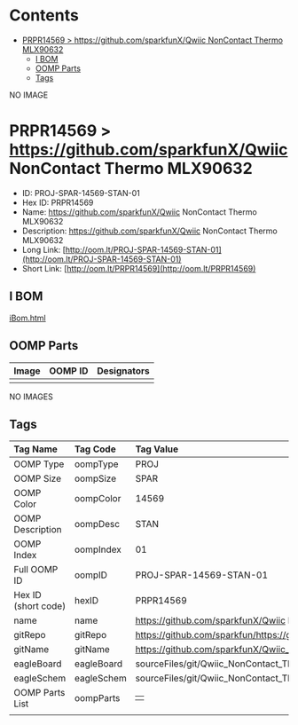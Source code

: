 



Contents
========

* [PRPR14569 > https://github.com/sparkfunX/Qwiic NonContact Thermo MLX90632](#prpr14569--httpsgithubcomsparkfunxqwiic-noncontact-thermo-mlx90632)
	* [I BOM](#i-bom)
	* [OOMP Parts](#oomp-parts)
	* [Tags](#tags)
  
NO IMAGE  
# PRPR14569 > https://github.com/sparkfunX/Qwiic NonContact Thermo MLX90632

- ID: PROJ-SPAR-14569-STAN-01
- Hex ID: PRPR14569
- Name: https://github.com/sparkfunX/Qwiic NonContact Thermo MLX90632
- Description: https://github.com/sparkfunX/Qwiic NonContact Thermo MLX90632
- Long Link: [http://oom.lt/PROJ-SPAR-14569-STAN-01](http://oom.lt/PROJ-SPAR-14569-STAN-01)
- Short Link: [http://oom.lt/PRPR14569](http://oom.lt/PRPR14569)

## I BOM
  
[iBom.html](https://htmlpreview.github.io/?https://github.com/oomlout/oomlout_OOMP_projects/blob/main/PROJ/SPAR/14569/STAN/01ibom.html)
## OOMP Parts
  

|Image|OOMP ID|Designators|
| :--- | :--- | :--- |
||||
  
NO IMAGES  
## Tags
  

|Tag Name|Tag Code|Tag Value|
| :--- | :--- | :--- |
|OOMP Type|oompType|PROJ|
|OOMP Size|oompSize|SPAR|
|OOMP Color|oompColor|14569|
|OOMP Description|oompDesc|STAN|
|OOMP Index|oompIndex|01|
|Full OOMP ID|oompID|PROJ-SPAR-14569-STAN-01|
|Hex ID (short code)|hexID|PRPR14569|
|name|name|https://github.com/sparkfunX/Qwiic NonContact Thermo MLX90632|
|gitRepo|gitRepo|https://github.com/sparkfun/https://github.com/sparkfunX/Qwiic_NonContact_Thermo_MLX90632|
|gitName|gitName|https://github.com/sparkfunX/Qwiic_NonContact_Thermo_MLX90632|
|eagleBoard|eagleBoard|sourceFiles/git/Qwiic_NonContact_Thermo_MLX90632/Hardware/Qwiic_NonContact_Thermo_MLX90632.brd|
|eagleSchem|eagleSchem|sourceFiles/git/Qwiic_NonContact_Thermo_MLX90632/Hardware/Qwiic_NonContact_Thermo_MLX90632.sch|
|OOMP Parts List|oompParts|<table><tr><td></td></tr></table>|
||||
